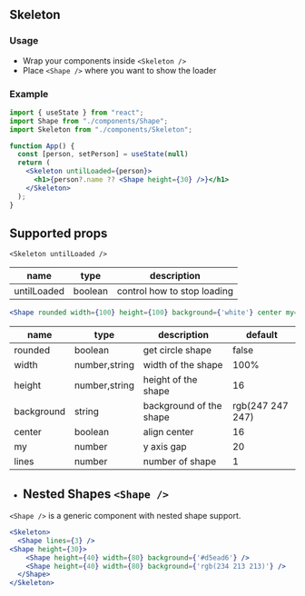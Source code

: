 ## Skeleton

### Usage

- Wrap your components inside `<Skeleton />`
- Place `<Shape />` where you want to show the loader

### Example

```jsx
import { useState } from "react";
import Shape from "./components/Shape";
import Skeleton from "./components/Skeleton";

function App() {
  const [person, setPerson] = useState(null)
  return (
    <Skeleton untilLoaded={person}>
      <h1>{person?.name ?? <Shape height={30} />}</h1>
    </Skeleton>
  );
}
```

## Supported props 
```
<Skeleton untilLoaded />
```



| name      | type | description      | 
| ----------- | ----------- | ------- |
| untilLoaded      | boolean       | control how to stop loading |

```jsx
<Shape rounded width={100} height={100} background={'white'} center my={1} lines={1} />
```



| name      | type | description      | default 
| ----------- | ----------- | ------- | ------ |
| rounded      | boolean       | get circle shape | false
| width      | number,string       | width of the shape | 100% 
| height      | number,string       | height of the shape | 16 
| background      | string       | background of the shape | rgb(247 247 247) |
| center      | boolean       | align center | 16 |
| my      | number       | y axis gap | 20 |
| lines | number       | number of shape | 1 |


- ## Nested Shapes  ```<Shape />```

`<Shape />` is a generic component with nested shape support.
```jsx
<Skeleton>
  <Shape lines={3} />
<Shape height={30}>
    <Shape height={40} width={80} background={'#d5ead6'} />
    <Shape height={40} width={80} background={'rgb(234 213 213)'} />
  </Shape>
</Skeleton>
```